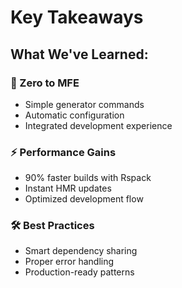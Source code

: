 ---
---

# Key Takeaways

<div class="mt-8">
<h2>What We've Learned:</h2>

<div class="grid grid-cols-3 gap-6 mt-6">
  <div v-click class="p-4 border rounded">
    <h3>🚀 Zero to MFE</h3>
    <ul class="text-sm mt-2">
      <li>Simple generator commands</li>
      <li>Automatic configuration</li>
      <li>Integrated development experience</li>
    </ul>
  </div>

  <div v-click class="p-4 border rounded">
    <h3>⚡ Performance Gains</h3>
    <ul class="text-sm mt-2">
      <li>90% faster builds with Rspack</li>
      <li>Instant HMR updates</li>
      <li>Optimized development flow</li>
    </ul>
  </div>

  <div v-click class="p-4 border rounded">
    <h3>🛠 Best Practices</h3>
    <ul class="text-sm mt-2">
      <li>Smart dependency sharing</li>
      <li>Proper error handling</li>
      <li>Production-ready patterns</li>
    </ul>
  </div>
</div>
</div>